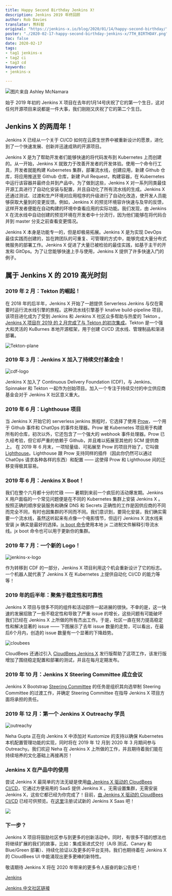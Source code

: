 ```yaml
---
title: Happy Second Birthday Jenkins X!
description: Jenkins 2019 年终回顾
author: Rob Davies
translator: 熊科智
original: "https://jenkins-x.io/blog/2020/01/14/happy-second-birthday/"
poster: "./2020-02-17-happy-second-birthday-jenkins-x/7TH_BIRTHDAY.png"
toc: false
date: 2020-02-17
tags:
- tag1 jenkins-x
- tag2 ci
- tag3 cd
keywords:
- jenkins-x

---
```


![图片来自 Ashley McNamara](.\2020-02-17-happy-second-birthday-jenkins-x\7TH_BIRTHDAY.png)

始于 2019 年初的 Jenkins X 项目在去年的1月14号庆祝了它的第一个生日，这对任何开源项目来说都是一件大事，我们刚刚又庆祝了它的第二个生日。

## Jenkins X 的两周年！
Jenkins X 已经从一个关于 CI/CD 如何在云原生世界中被重新设计的愿景，进化到了一个快速发展、创新并迅速成熟的开源项目。

Jenkins X 是为了帮助开发者们能够快速的将代码发布到 Kubernetes 上而创建的。从一开始，Jenkins X 就致力于改善开发者的开发体验。使用一个命令行工具，开发者就能构建 Kubernetes 集群，部署流水线，创建应用，新建 Github 仓库，将应用推送至 Github 仓库，新建 Pull Request，构建容器，在 Kubernetes 中运行该容器并最终合并到产品中。为了做到这些，Jenkins X 对一系列同类最佳开源工具进行了自动化安装与配置，并且自动化了所有流水线的生成。Jenkins X 还通过测试、过渡和生产环境对应用程序的升级进行了自动化改造，使开发人员能够获取大量到的变更反馈。例如，Jenkins X 的预览环境容许快速与及早的反馈，这样开发者便能在自动构建的环境中查看应用的实际功能。我们发现，由 Jenkins X 在流水线中自动创建的预览环境在开发者中十分流行，因为他们能够在将代码合并到 master 分支之前查看变更情况。

Jenkins X 本身是功能专一的，但是却极易拓展。Jenkins X 是为实现 DevOps 最佳实践而创建的，旨在跨团队的可重复、可管理的方式中，能够完成大量分布式微服务的部署工作。Jenkins X 促进了大量已被检验的最佳实践，如基于主干的开发和 GitOps。为了让您能够快速上手与使用，Jenkins X 提供了许多快速入门的例子。

## 属于 Jenkins X 的 2019 高光时刻

### 2019 年 2 月：Tekton 的崛起！
在 2018 年的后半年，Jenkins X 开始了一趟提供 Serverless Jenkins 与仅在需要时运行流水线引擎的旅程。这种流水线引擎基于 knative build-pipeline 项目，该项目进化成为了受到 Jenkins 和 Jenkins X 社区众多帮助与热爱的 Tekton 。[Jenkins X 项目在 2019 的 2 月完成了与 Tekton 的初次集成](https://jenkins-x.io/blog/2019/02/19/jenkins-x-next-gen-pipeline-engine/)。Tekton 是一个强大和灵活的 KuBurnes 本地开源框架，用于创建 CI/CD 流水线、管理制品和渐进部署。

![Tekton-plane](.\2020-02-17-happy-second-birthday-jenkins-x\plane.png)

### 2019 年 3 月：Jenkins X 加入了持续交付基金会！

![cdf-logo](.\2020-02-17-happy-second-birthday-jenkins-x\cdf-logo.png)

Jenkins X 加入了 Continuous Delivery Foundation (CDF)，与 Jenkins、Spinnaker 和 Tekton 一起作为创始项目。加入一个专注于持续交付的中立供应商基金会对于 Jenkins X 社区意义重大。

### 2019 年 6 月：Lighthouse 项目
当 Jenkins X 开始它的 serverless jenkins 旅程时，它选择了使用 [Prow](https://github.com/kubernetes/test-infra/tree/master/prow)，一个用于 Github 事件和 ChatOps 的事件处理器。Prow 被 Kubernetes 项目用于构建所有的仓库，初次以外，它还包含了一个强大的 webhook 事件处理器。Prow 已久经考验，但它却严重的依赖于 Github，并且难以拓展至其他的 SCM 提供商上。 在 2019 年 6 月末，一项轻量级、可拓展至 Prow 的项目开始了，它叫做 [Lighthouse](https://jenkins-x.io/docs/reference/components/lighthouse/)。Lighthouse 跟 Prow 支持同样的插件（因此你仍然可以通过 ChatOps 请求各种各样的东西）和配置 —— 这使得 Prow 和 Lighthouse 间的迁移变得极其容易。

### 2019 年 6 月：Jenkins X Boot！
我们在整个六月都十分的忙碌 —— 暑期到来前一个疯狂的活动爆发期。Jenkins X 用户面临的一个常见问题便是在不同的 Kubernetes 集群上安装 Jenkins X 。按照正确的顺序安装服务和确保 DNS 和 Secrets 正确性的工作是因供应商的不同而完全不同，有时也因集群的不同而不同。我们意识到，要简化安装，我们确实需要一个流水线，虽然这听起来有点像一个电影情节，但运行 Jenkins X 流水线来安装 jx 确实是最好的选择。[jx boot 命令](https://jenkins-x.io/docs/getting-started/setup/boot/)使用本地 jx 二进制文件解释引导流水线。jx boot 命令也可以用于更新你的集群。

### 2019 年 7 月：一个新的 Logo！
![jenkins-x-logo](.\2020-02-17-happy-second-birthday-jenkins-x\new-logo.png)

作为转移到 CDF 的一部分，Jenkins X 项目利用这个机会重新设计了它的标志。一个机器人就代表了 Jenkins X 在 Kubernetes 上提供自动化 CI/CD 的能力等等！

### 2019 年的后半年：聚焦于稳定性和可靠性
Jenkins X 项目与很多不同的组件和活动部件一起进展的很快。不幸的是，这一快速的发展招致了一些不稳定性和导致了严重 issue 的增长，这些问题有可能破坏我们已经在 Jenkins X 上所做的所有杰出工作。于是，社区一直在努力提高稳定性和解决显著的 issue —— 下图展示了去年 issue 数量的走势，可以看出，在最后6个月内，创造的 issue 数量有一个显著的下降趋势。

![cloubees](.\2020-02-17-happy-second-birthday-jenkins-x\graph.png)

CloudBees 还通过引入 [CloudBees Jenkins X](https://www.cloudbees.com/products/cloudbees-jenkins-x-distribution/overview) 发行版帮助了这项工作，该发行版增加了围绕稳定配置和部署的测试，并且在每月定期发布。

### 2019 年 10 月：Jenkins X Steering Committee 成立会议
Jenkins X Bootstrap [Steering Committee](https://github.com/jenkins-x/steering) 的任务是组织其向选举制 Steering Committee 的过渡工作，并确定 Steering Committee 在指导 Jenkins X 项目方面将承担的责任。

### 2019 年 12 月：第一个 Jenkins X Outreachy 学员

![outreachy](.\2020-02-17-happy-second-birthday-jenkins-x\outreachy.png)

Neha Gupta 正在向 Jenkins X 中添加对 Kustomize 的支持以确保 Kubernetes 本机配置管理功能的实现，同时将在 2019 年 12 月到 2020 年 3 月期间参与 Outreachy。我们欢迎 Neha 在 Jenkins X 上所做的工作，并且期待着我们能在持续培养的文化基础上再接再厉！

### Jenkins X 在产品中的使用
尝试 Jenkins X 最简单的方法无疑是使用[由 Jenkins X 驱动的 CloudBees CI/CD](https://www.cloudbees.com/products/cloudbees-ci-cd/overview)，它通过方便易用的 SaaS 提供 Jenkins X 。无需设置集群，无需安装 Jenkins X，这些它都已经为你完成了！目前，[由 Jenkins X 驱动的 CloudBees CI/CD](https://www.cloudbees.com/products/cloudbees-ci-cd/overview) 已经可供预览。在[这里](https://www.cloudbees.com/products/cloudbees-ci-cd/overview)注册试试新的 Jenkins X Saas 吧！

![](.\2020-02-17-happy-second-birthday-jenkins-x\boxes.png)

### 下一步？
Jenkins X 项目将鼓励社区参与到更多的创新活动中。同时，有很多不错的想法也将继续扩展的我们的故事，比如：集成渐进式交付（A/B 测试、Canary 和 Blue/Green 部署）、持续化验证以及更多的平台支持。我们也期待着在 Jenkins X 的 CloudBees UI 中能涌现出更多更棒的新特性。

敬请期待 Jenkins X 将在 2020 年带来的更多令人振奋的新公告吧！

[Jenkins][jenkins-link-id]

[Jenkins 中文社区链接](https://jenkins-zh.cn/)

[jenkins-link-id]: https://jenkins.io/zh "Jenkins 中文网站"
